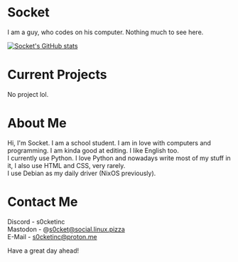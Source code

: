 # Socket
I am a guy, who codes on his computer.
Nothing much to see here. 

[![Socket's GitHub stats](https://github-readme-stats.vercel.app/api?username=SocketOfficial&show_icons=true&theme=radical&bg_color=00000000)](https://github-readme-stats.vercel.app)

# Current Projects
No project lol.

# About Me
Hi, I'm Socket. I am a school student. I am in love with computers and programming. I am kinda good at editing. I like English too. \
I currently use Python. I love Python and nowadays write most of my stuff in it, I also use HTML and CSS, very rarely. \
I use Debian as my daily driver (NixOS previously).

# Contact Me
Discord - s0cketinc \
Mastodon - @s0cket@social.linux.pizza \
E-Mail - s0cketinc@proton.me

Have a great day ahead!
